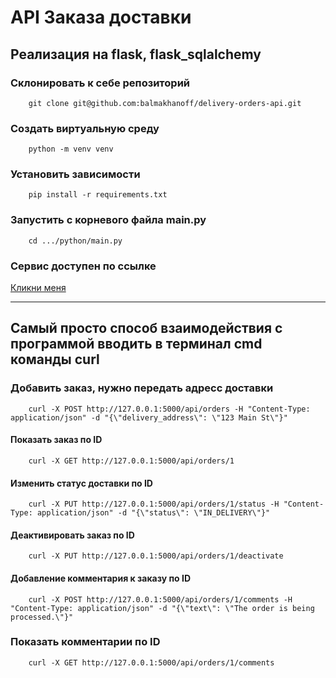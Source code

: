 # API Заказа доставки

## Реализация на flask, flask_sqlalchemy

### Склонировать к себе репозиторий

```
    git clone git@github.com:balmakhanoff/delivery-orders-api.git
```

### Создать виртуальную среду

```
    python -m venv venv
```

### Установить зависимости

```
    pip install -r requirements.txt
```

### Запустить с корневого файла main.py

```
    cd .../python/main.py
```

### Сервис доступен по ссылке

[Кликни меня](http://127.0.0.1:5000/)

---

## Самый просто способ взаимодействия с программой вводить в терминал cmd команды curl

### Добавить заказ, нужно передать адресс доставки

```
    curl -X POST http://127.0.0.1:5000/api/orders -H "Content-Type: application/json" -d "{\"delivery_address\": \"123 Main St\"}"

```

#### Показать заказ по ID

```
    curl -X GET http://127.0.0.1:5000/api/orders/1
```

#### Изменить статус доставки по ID

```
    curl -X PUT http://127.0.0.1:5000/api/orders/1/status -H "Content-Type: application/json" -d "{\"status\": \"IN_DELIVERY\"}"
```

#### Деактивировать заказ по ID

```
    curl -X PUT http://127.0.0.1:5000/api/orders/1/deactivate
```

#### Добавление комментария к заказу по ID

```
    curl -X POST http://127.0.0.1:5000/api/orders/1/comments -H "Content-Type: application/json" -d "{\"text\": \"The order is being processed.\"}"

```

### Показать комментарии по ID

```
    curl -X GET http://127.0.0.1:5000/api/orders/1/comments
```

